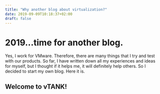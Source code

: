 ```yaml
---
title: "Why another blog about virtualization?"
date: 2019-09-09T10:18:37+02:00
draft: false
---
```


# 2019...time for another blog.   


Yes, I work for VMware. Therefore, there are many things that I try and test with our products. So far, I have written down all my experiences and ideas for myself, but I thought if it helps me, it will definitely help others. So I decided to start my own blog. Here it is.   


## Welcome to vTANK!
